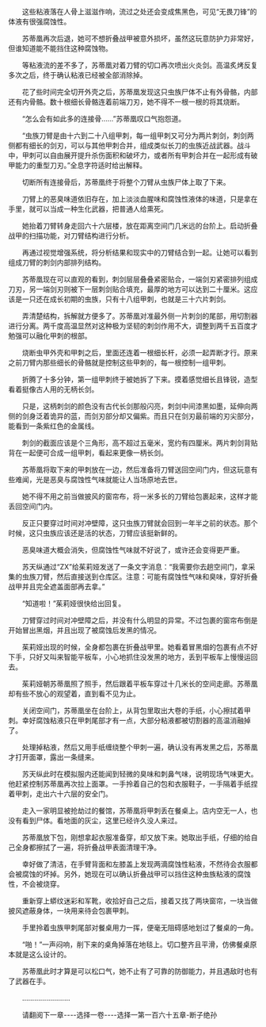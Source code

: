 <div class="read-content j_readContent" id="">
                <p>　　这些粘液落在人骨上滋滋作响，流过之处还会变成焦黑色，可见“无畏刀锋”的体液有很强腐蚀性。<p>　　苏蒂凰再次后退，她可不想折叠战甲被意外损坏，虽然这玩意防护力非常好，但谁知道能不能挡住这种腐蚀物。<p>　　等粘液流的差不多了，苏蒂凰对着刀臂的切口再次喷出火炎剑。高温炙烤反复多次之后，终于确认粘液已经被全部消除掉。<p>　　花了些时间完全切开外壳之后，苏蒂凰发现这只虫族尸体不止有外骨骼，内部还有内骨骼。数十根细长骨骼连着前端刀刃，她不得不一根一根的将其烧断。<p>　　“怎么会有如此多的连接骨……”苏蒂凰叹口气抱怨道。<p>　　“虫族刀臂是由十六到二十八组甲刺，每一组甲刺又可分为两片刺剑，刺剑两侧都有细长的剑刃，可以与其他甲刺合并，组成类似长刀的虫族近战武器。战斗中，甲刺可以自由展开提升杀伤面积和破坏力，或者所有甲刺合并在一起形成有破甲能力的重型刀刃。”全息字符适时给出解释。<p>　　切断所有连接骨后，苏蒂凰终于将整个刀臂从虫族尸体上取了下来。<p>　　刀臂上的恶臭味道依旧存在，加上淡淡血腥味和腐蚀性液体的味道，只是拿在手里，就可以当成一种生化武器，把普通人给熏死。<p>　　她抬着刀臂转身走回六十六层楼，放在距离空间门几米远的台阶上。启动折叠战甲的扫描功能，对刀臂结构进行分析。<p>　　再通过视觉增强系统，将分析结果和现实中的刀臂结合到一起。让她可以看到组成刀臂的刺剑内部排列结构。<p>　　苏蒂凰现在可以直观的看到，刺剑层层叠叠紧密贴合，一端剑刃紧密排列组成刀刃，另一端剑刃则被下一层刺剑贴合填充，最厚的地方可以达到二十厘米。这应该是一只还在成长初期的虫族，只有十八组甲刺，也就是三十六片刺剑。<p>　　弄清楚结构，拆解就方便多了。苏蒂凰对准最外侧一片刺剑的尾部，用切割器进行分离。两千度高温显然对这种极为坚韧的刺剑作用不大，调整到两千五百度才勉强可以融化甲刺的根部。<p>　　烧断虫甲外壳和甲刺之后，里面还连着一根细长杆，必须一起弄断才行。原来之前刀臂内那些细长的骨骼就是控制这些甲刺的，每一根控制一组甲刺。<p>　　折腾了十多分钟，第一组甲刺终于被她拆了下来。摸着感觉细长且锋锐，造型看着挺像古人用的无柄长剑。<p>　　只是，这柄刺剑的颜色没有古代长剑那般闪亮，刺剑中间漆黑如墨，延伸向两侧的剑身泛着诡异的蓝，而剑刃部分却又偏紫。而且只在剑刃最前端的刃尖部分，能看到一条紫红色的金属线。<p>　　刺剑的截面应该是个三角形，高不超过五毫米，宽约有四厘米。两片刺剑背贴背在一起便可合成一组甲刺，看起来更像一柄长剑。<p>　　苏蒂凰将取下来的甲刺放在一边，然后准备将刀臂送回空间门内，但这玩意有些难闻，光是恶臭与腐蚀性气味就能让人当场原地去世。<p>　　她不得不用之前当做披风的窗帘布，将一米多长的刀臂给包裹起来，这样才能丢回空间门内。<p>　　反正只要穿过时间对冲壁障，这只虫族刀臂就会回到一年半之前的状态。那个时候，这只虫族应该还是活的状态，刀臂应该挺新鲜的。<p>　　恶臭味道大概会消失，但腐蚀性气味就不好说了，或许还会变得更严重。<p>　　苏天纵通过“ZX”给茱莉娅发送了一条文字消息：“我需要你去趟空间门，拿采集的虫族刀臂，然后直接送到仓库区。注意：可能有腐蚀性气味和臭味，穿好折叠战甲并且完全遮盖面部再去拿。”<p>　　“知道啦！”茱莉娅很快给出回复。<p>　　刀臂穿过时间对冲壁障之后，并没有什么明显的异常。不过包裹的窗帘布倒是开始冒出黑烟，并且出现了被腐蚀后发黑的情况。<p>　　茱莉娅出现的时候，全身都包裹在折叠战甲里。她看着冒黑烟的包裹有点不好下手，只好又叫来智能平板车，小心地抓住没发黑的地方，丢到平板车上慢慢运回去。<p>　　茱莉娅朝苏蒂凰照了照手，然后跟着平板车穿过十几米长的空间走廊。苏蒂凰却有些不放心的观望着，直到看不见为止。<p>　　关闭空间门，苏蒂凰坐在台阶上，从背包里取出大卷的手纸，小心擦拭着甲刺。幸好腐蚀粘液只在甲刺尾部才有一点，大部分粘液都被切割器的高温消融掉了。<p>　　处理掉粘液，然后又用手纸缠绕整个甲刺一遍，确认没有再发黑之后，苏蒂凰才打开面罩，露出一条缝来。<p>　　苏天纵此时在模拟服内还能闻到轻微的臭味和刺鼻气味，说明现场气味更大。他赶紧控制苏蒂凰再次拉上面罩。一手拎着自己的包和衣服鞋子，一手隔着手纸捏着甲刺，走出六十六层的安全门。<p>　　走入一家明显被抢劫过的餐馆，苏蒂凰将甲刺丢在餐桌上。店内空无一人，也没有看到尸体。看地面的灰尘，这里已经许久没人来过。<p>　　苏蒂凰放下包，刚想拿起衣服准备穿，却又放下来。她取出手纸，仔细的给自己全身都擦拭了一遍，将折叠战甲表面清理干净。<p>　　幸好做了清洁，在手臂背面和左膝盖上发现两滴腐蚀性粘液，不然待会衣服都会被腐蚀的坏掉。另外，她现在可以确认折叠战甲可以挡住这种虫族粘液的腐蚀性，不会被烧穿。<p>　　重新穿上蟒纹迷彩和军靴，收拾好自己之后，接着又找了两块窗帘，一块当做披风遮蔽身体，一块用来待会包裹甲刺。<p>　　手里拎着虫族甲刺尾部对餐桌用力一挥，便毫无阻碍感地划过了餐桌的一角。<p>　　“啪！”一声闷响，削下来的桌角掉落在地毯上。切口整齐且平滑，仿佛餐桌原本就是这么设计的。<p>　　苏蒂凰此时才算是可以松口气，她不止有了可靠的防御能力，并且遇敌时也有了武器在手。<p>　　……………………<p>　　请翻阅下一章----选择一卷----选择一第一百六十五章-断子绝孙<p>　　<p> 
            </div>